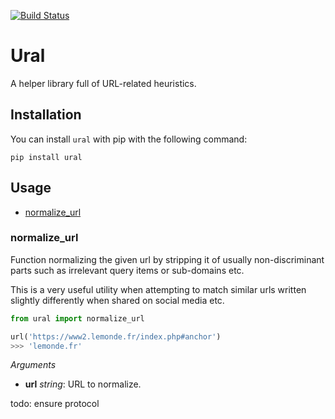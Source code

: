 [![Build Status](https://travis-ci.org/Yomguithereal/ural.svg)](https://travis-ci.org/Yomguithereal/ural)

# Ural

A helper library full of URL-related heuristics.

## Installation

You can install `ural` with pip with the following command:

```
pip install ural
```

## Usage

* [normalize_url](#normalize_url)

### normalize_url

Function normalizing the given url by stripping it of usually non-discriminant parts such as irrelevant query items or sub-domains etc.

This is a very useful utility when attempting to match similar urls written slightly differently when shared on social media etc.

```python
from ural import normalize_url

url('https://www2.lemonde.fr/index.php#anchor')
>>> 'lemonde.fr'
```

*Arguments*

* **url** *string*: URL to normalize.


todo: ensure protocol
